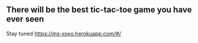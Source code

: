 ## There will be the best tic-tac-toe game you have ever seen

Stay tuned
https://ms-xoxo.herokuapp.com/#/
